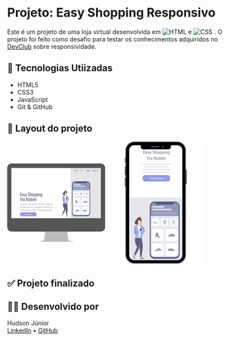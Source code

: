# Projeto: Easy Shopping Responsivo

Este é um projeto de uma loja virtual desenvolvida em ![HTML](https://img.shields.io/badge/HTML5-E34F26?style=flat&logo=html5&logoColor=white)
 e ![CSS](https://img.shields.io/badge/CSS3-1572B6?style=flat&logo=css3&logoColor=white)
. O projeto foi feito como desafio para testar os conhecimentos adquiridos no <a href="https://rodolfomori.com.br/devclub">DevClub</a> sobre responsividade.

## 🚀 Tecnologias Utiizadas
- HTML5
- CSS3
- JavaScript
- Git & GitHub

## 🎯 Layout do projeto

<p aling="center">
  <img src="img/Desktop.png" alt="Versão desktop" width="45%"/>
  <img src="img/Mobile.png" alt="Versão mobile" width="45%"/>
</p>

## ✅ Projeto finalizado

## 🧑‍💻 Desenvolvido por

Hudson Júnior  
[LinkedIn](https://linkedin.com/in/ohudsonjunior) • [GitHub](https://github.com/hudson-junior)
